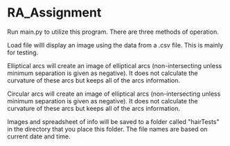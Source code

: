 # RA_Assignment

Run main.py to utilize this program. There are three methods of operation. 

Load file willl display an image using the data from a .csv file. This is mainly for testing.

Elliptical arcs will create an image of elliptical arcs (non-intersecting unless minimum separation is given as negative). It does not calculate the curvature of these arcs but keeps all of the arcs information.

Circular arcs will create an image of elliptical arcs (non-intersecting unless minimum separation is given as negative). It does not calculate the curvature of these arcs but keeps all of the arcs information.

Images and spreadsheet of info will be saved to a folder called "hairTests" in the directory that you place this folder. The file names are based on current date and time.

